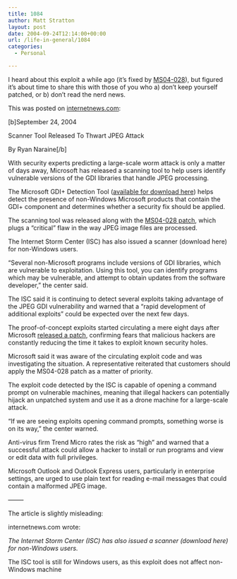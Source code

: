 ```yaml
---
title: 1084
author: Matt Stratton
layout: post
date: 2004-09-24T12:14:00+00:00
url: /life-in-general/1084
categories:
  - Personal

---
```

I heard about this exploit a while ago (it&#8217;s fixed by [MS04-028][1]), but figured it&#8217;s about time to share this with those of you who a) don&#8217;t keep yourself patched, or b) don&#8217;t read the nerd news.

This was posted on [internetnews.com][2]:

[b]September 24, 2004
  
Scanner Tool Released To Thwart JPEG Attack
  
By Ryan Naraine[/b]

With security experts predicting a large-scale worm attack is only a matter of days away, Microsoft has released a scanning tool to help users identify vulnerable versions of the GDI libraries that handle JPEG processing.

The Microsoft GDI+ Detection Tool ([available for download here][3]) helps detect the presence of non-Windows Microsoft products that contain the GDI+ component and determines whether a security fix should be applied.

The scanning tool was released along with the [MS04-028 patch][1], which plugs a &#8220;critical&#8221; flaw in the way JPEG image files are processed.

The Internet Storm Center (ISC) has also issued a scanner (download here) for non-Windows users.

&#8220;Several non-Microsoft programs include versions of GDI libraries, which are vulnerable to exploitation. Using this tool, you can identify programs which may be vulnerable, and attempt to obtain updates from the software developer,&#8221; the center said.

The ISC said it is continuing to detect several exploits taking advantage of the JPEG GDI vulnerability and warned that a &#8220;rapid development of additional exploits&#8221; could be expected over the next few days.

The proof-of-concept exploits started circulating a mere eight days after Microsoft [released a patch][4], confirming fears that malicious hackers are constantly reducing the time it takes to exploit known security holes.

Microsoft said it was aware of the circulating exploit code and was investigating the situation. A representative reiterated that customers should apply the MS04-028 patch as a matter of priority.

The exploit code detected by the ISC is capable of opening a command prompt on vulnerable machines, meaning that illegal hackers can potentially hijack an unpatched system and use it as a drone machine for a large-scale attack.

&#8220;If we are seeing exploits opening command prompts, something worse is on its way,&#8221; the center warned.

Anti-virus firm Trend Micro rates the risk as &#8220;high&#8221; and warned that a successful attack could allow a hacker to install or run programs and view or edit data with full privileges.

Microsoft Outlook and Outlook Express users, particularly in enterprise settings, are urged to use plain text for reading e-mail messages that could contain a malformed JPEG image.

&#8212;&#8212;&#8211;

The article is slightly misleading:

internetnews.com wrote:
  
_The Internet Storm Center (ISC) has also issued a scanner (download here) for non-Windows users._

The ISC tool is still for Windows users, as this exploit does not affect non-Windows machine

 [1]: http://www.microsoft.com/technet/security/bulletin/ms04-028.mspx
 [2]: http://www.internetnews.com/security/article.php/3412621
 [3]: http://www.microsoft.com/downloads/details.aspx?familyid=71CD9E74-7142-4780-83E5-CE54401DA1D1&displaylang=en
 [4]: http://internetnews.com/security/article.php/3412161